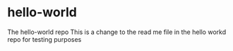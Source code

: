 # hello-world
The hello-world repo
This is a change to the read me file in the hello workd repo for testing purposes
